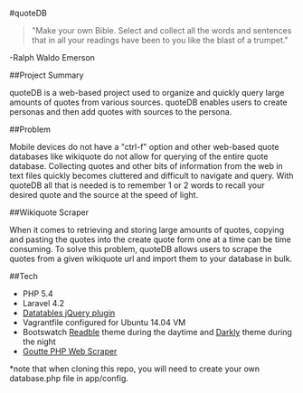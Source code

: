 #quoteDB

>"Make your own Bible. Select and collect all the words and sentences that in all your readings have been to you like the blast of a trumpet."

-Ralph Waldo Emerson

##Project Summary

quoteDB is a web-based project used to organize and quickly query large amounts of quotes from various sources. quoteDB enables users to create personas and then add quotes with sources to the persona. 


##Problem

Mobile devices do not have a "ctrl-f" option and other web-based quote databases like wikiquote do not allow for querying of the entire quote database. Collecting quotes and other bits of information from the web in text files quickly becomes cluttered and difficult to navigate and query. With quoteDB all that is needed is to remember 1 or 2 words to recall your desired quote and the source at the speed of light.

##Wikiquote Scraper

When it comes to retrieving and storing large amounts of quotes, copying and pasting the quotes into the create quote form one at a time can be time consuming. To solve this problem, quoteDB allows users to scrape the quotes from a given wikiquote url and import them to your database in bulk.

##Tech

* PHP 5.4
* Laravel 4.2
* [Datatables jQuery plugin](https://www.datatables.net/)
* Vagrantfile configured for Ubuntu 14.04 VM
* Bootswatch [Readble](https://bootswatch.com/readable/) theme during the daytime and [Darkly](https://bootswatch.com/darkly/) theme during the night
* [Goutte PHP Web Scraper](https://github.com/FriendsOfPHP/Goutte)



*note that when cloning this repo, you will need to create your own database.php file in app/config. 